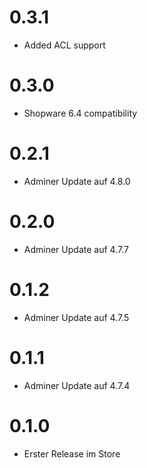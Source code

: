 # 0.3.1

* Added ACL support

# 0.3.0

* Shopware 6.4 compatibility

# 0.2.1

* Adminer Update auf 4.8.0

# 0.2.0

* Adminer Update auf 4.7.7

# 0.1.2

* Adminer Update auf 4.7.5

# 0.1.1

* Adminer Update auf 4.7.4


# 0.1.0

* Erster Release im Store
